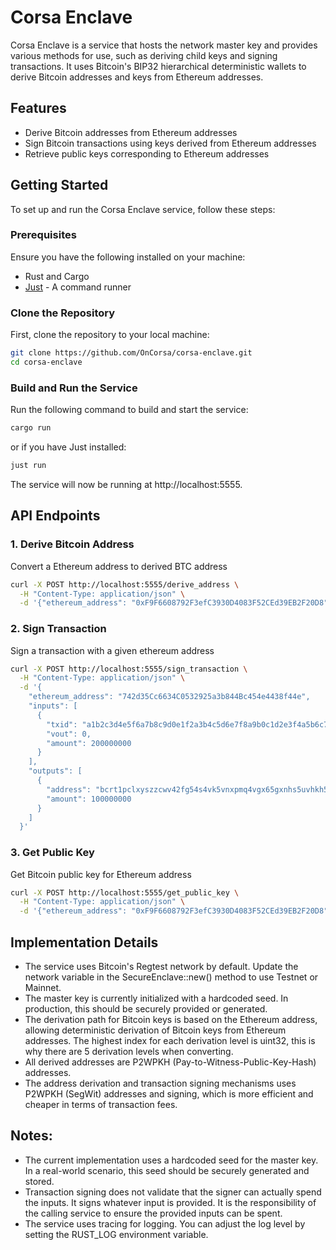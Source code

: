 # Corsa Enclave

Corsa Enclave is a service that hosts the network master key and provides various methods for use, such as deriving child keys and signing transactions. It uses Bitcoin's BIP32 hierarchical deterministic wallets to derive Bitcoin addresses and keys from Ethereum addresses.

## Features

- Derive Bitcoin addresses from Ethereum addresses
- Sign Bitcoin transactions using keys derived from Ethereum addresses
- Retrieve public keys corresponding to Ethereum addresses

## Getting Started

To set up and run the Corsa Enclave service, follow these steps:

### Prerequisites

Ensure you have the following installed on your machine:

- Rust and Cargo
- [Just](https://just.systems/) - A command runner

### Clone the Repository

First, clone the repository to your local machine:

```sh
git clone https://github.com/OnCorsa/corsa-enclave.git
cd corsa-enclave
```

### Build and Run the Service
Run the following command to build and start the service:
```sh
cargo run
```
or if you have Just installed:

```sh
just run
```
The service will now be running at http://localhost:5555.

## API Endpoints

### 1. Derive Bitcoin Address
Convert a Ethereum address to derived BTC address
```sh
curl -X POST http://localhost:5555/derive_address \
  -H "Content-Type: application/json" \
  -d '{"ethereum_address": "0xF9F6608792F3efC3930D4083F52CEd39EB2F20D8"}'
```

### 2. Sign Transaction
Sign a transaction with a given ethereum address
```sh
curl -X POST http://localhost:5555/sign_transaction \
  -H "Content-Type: application/json" \
  -d '{
    "ethereum_address": "742d35Cc6634C0532925a3b844Bc454e4438f44e",
    "inputs": [
      {
        "txid": "a1b2c3d4e5f6a7b8c9d0e1f2a3b4c5d6e7f8a9b0c1d2e3f4a5b6c7d8e9f0a1b2",
        "vout": 0,
        "amount": 200000000
      }
    ],
    "outputs": [
      {
        "address": "bcrt1pclxyszzcwv42fg54s4vk5vnxpmq4vgx65gxnhs5uvhkh5eg8t6qsntwfvu",
        "amount": 100000000
      }
    ]
  }'
```

### 3. Get Public Key 
Get Bitcoin public key for Ethereum address
```sh
curl -X POST http://localhost:5555/get_public_key \
  -H "Content-Type: application/json" \
  -d '{"ethereum_address": "0xF9F6608792F3efC3930D4083F52CEd39EB2F20D8"}'
```

## Implementation Details
- The service uses Bitcoin's Regtest network by default. Update the network variable in the SecureEnclave::new() method to use Testnet or Mainnet.
- The master key is currently initialized with a hardcoded seed. In production, this should be securely provided or generated.
- The derivation path for Bitcoin keys is based on the Ethereum address, allowing deterministic derivation of Bitcoin keys from Ethereum addresses. The highest index for each derivation level is uint32, this is why there are 5 derivation levels when converting.
- All derived addresses are P2WPKH (Pay-to-Witness-Public-Key-Hash) addresses.
- The address derivation and transaction signing mechanisms uses P2WPKH (SegWit) addresses and signing, which is more efficient and cheaper in terms of transaction fees.

## Notes:
- The current implementation uses a hardcoded seed for the master key. In a real-world scenario, this seed should be securely generated and stored.
- Transaction signing does not validate that the signer can actually spend the inputs. It signs whatever input is provided. It is the responsibility of the calling service to ensure the provided inputs can be spent.
- The service uses tracing for logging. You can adjust the log level by setting the RUST_LOG environment variable.

